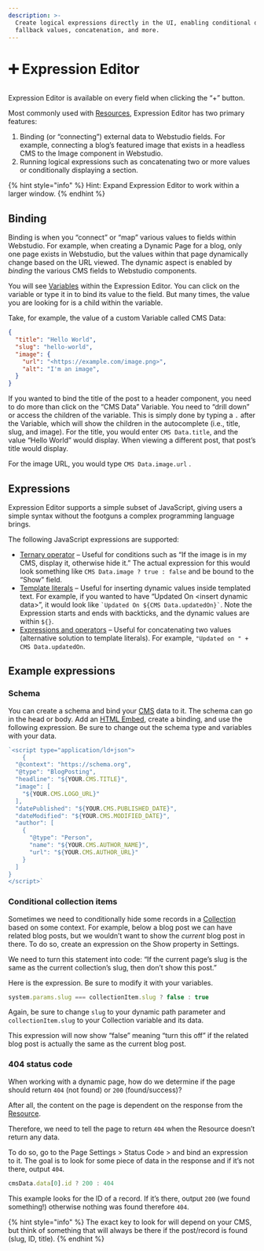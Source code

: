 ```yaml
---
description: >-
  Create logical expressions directly in the UI, enabling conditional display,
  fallback values, concatenation, and more.
---
```


# ➕ Expression Editor

<figure><img src="../../.gitbook/assets/webstudio-expression-editor.png" alt=""><figcaption></figcaption></figure>

Expression Editor is available on every field when clicking the “+” button.

Most commonly used with [Resources](variables.md#resource), Expression Editor has two primary features:

1. Binding (or “connecting”) external data to Webstudio fields. For example, connecting a blog’s featured image that exists in a headless CMS to the Image component in Webstudio.
2. Running logical expressions such as concatenating two or more values or conditionally displaying a section.

{% hint style="info" %}
Hint: Expand Expression Editor to work within a larger window.
{% endhint %}

## Binding

Binding is when you “connect” or “map” various values to fields within Webstudio. For example, when creating a Dynamic Page for a blog, only one page exists in Webstudio, but the values within that page dynamically change based on the URL viewed. The dynamic aspect is enabled by _binding_ the various CMS fields to Webstudio components.

You will see [Variables](variables.md) within the Expression Editor. You can click on the variable or type it in to bind its value to the field. But many times, the value you are looking for is a child within the variable.

Take, for example, the value of a custom Variable called CMS Data:

```json
{
  "title": "Hello World",
  "slug": "hello-world",
  "image": {
    "url": "<https://example.com/image.png>",
    "alt": "I'm an image",
  }
}
```

If you wanted to bind the title of the post to a header component, you need to do more than click on the “CMS Data” Variable. You need to “drill down” or access the children of the variable. This is simply done by typing a `.` after the Variable, which will show the children in the autocomplete (i.e., title, slug, and image). For the title, you would enter `CMS Data.title`, and the value “Hello World” would display. When viewing a different post, that post’s title would display.

For the image URL, you would type `CMS Data.image.url` .

## Expressions

Expression Editor supports a simple subset of JavaScript, giving users a simple syntax without the footguns a complex programming language brings.

The following JavaScript expressions are supported:

* [Ternary operator](https://developer.mozilla.org/en-US/docs/Web/JavaScript/Reference/Operators/Conditional_operator) – Useful for conditions such as “If the image is in my CMS, display it, otherwise hide it.” The actual expression for this would look something like `CMS Data.image ? true : false` and be bound to the “Show” field.
* [Template literals](https://developer.mozilla.org/en-US/docs/Web/JavaScript/Reference/Template_literals) – Useful for inserting dynamic values inside templated text. For example, if you wanted to have “Updated On \<insert dynamic data>”, it would look like `` `Updated On ${CMS Data.updatedOn}` ``. Note the Expression starts and ends with backticks, and the dynamic values are within `${}`.
* [Expressions and operators](https://developer.mozilla.org/en-US/docs/Web/JavaScript/Guide/Expressions_and_Operators) – Useful for concatenating two values (alternative solution to template literals). For example, `"Updated on " + CMS Data.updatedOn`.

## Example expressions

### Schema

You can create a schema and bind your [CMS](cms.md) data to it. The schema can go in the head or body. Add an [HTML Embed](../core-components/html-embed.md), create a binding, and use the following expression. Be sure to change out the schema type and variables with your data.

```javascript
`<script type="application/ld+json">
    {
  "@context": "https://schema.org",
  "@type": "BlogPosting",
  "headline": "${YOUR.CMS.TITLE}",
  "image": [
    "${YOUR.CMS.LOGO_URL}"
  ],
  "datePublished": "${YOUR.CMS.PUBLISHED_DATE}",
  "dateModified": "${YOUR.CMS.MODIFIED_DATE}",
  "author": [
    {
      "@type": "Person",
      "name": "${YOUR.CMS.AUTHOR_NAME}",
      "url": "${YOUR.CMS.AUTHOR_URL}"
    }
  ]
}
</script>`
```

### Conditional collection items

Sometimes we need to conditionally hide some records in a [Collection](broken-reference) based on some context. For example, below a blog post we can have related blog posts, but we wouldn’t want to show the _current_ blog post in there. To do so, create an expression on the Show property in Settings.

We need to turn this statement into code: “If the current page’s slug is the same as the current collection’s slug, then don’t show this post.”

Here is the expression. Be sure to modify it with your variables.

```javascript
system.params.slug === collectionItem.slug ? false : true
```

Again, be sure to change `slug` to your dynamic path parameter and `collectionItem.slug` to your Collection variable and its data.

This expression will now show “false” meaning “turn this off” if the related blog post is actually the same as the current blog post.

### 404 status code

When working with a dynamic page, how do we determine if the page should return `404` (not found) or `200` (found/success)?

After all, the content on the page is dependent on the response from the [Resource](variables.md#resource).

Therefore, we need to tell the page to return `404` when the Resource doesn’t return any data.

To do so, go to the Page Settings > Status Code > and bind an expression to it. The goal is to look for some piece of data in the response and if it’s not there, output `404`.

```javascript
cmsData.data[0].id ? 200 : 404
```

This example looks for the ID of a record. If it’s there, output `200` (we found something!) otherwise nothing was found therefore `404`.

{% hint style="info" %}
The exact key to look for will depend on your CMS, but think of something that will always be there if the post/record is found (slug, ID, title).
{% endhint %}
